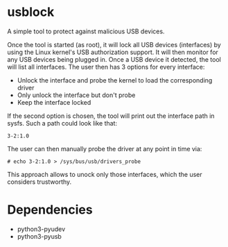 # usblock

A simple tool to protect against malicious USB devices.

Once the tool is started (as root), it will lock all USB devices (interfaces) by using the Linux kernel's USB authorization support. 
It will then monitor for any USB devices being plugged in. Once a USB device it detected, the tool will list all interfaces. 
The user then has 3 options for every interface:

- Unlock the interface and probe the kernel to load the corresponding driver
- Only unlock the interface but don't probe
- Keep the interface locked

If the second option is chosen, the tool will print out the interface path in sysfs. Such a path could look like that:

```
3-2:1.0
```

The user can then manually probe the driver at any point in time via:

```console
# echo 3-2:1.0 > /sys/bus/usb/drivers_probe 
```

This approach allows to unock only those interfaces, which the user considers trustworthy.

# Dependencies
- python3-pyudev
- python3-pyusb
